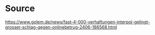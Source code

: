 # Source

https://www.golem.de/news/fast-4-000-verhaftungen-interpol-gelingt-grosser-schlag-gegen-onlinebetrug-2406-186568.html